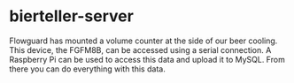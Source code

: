 # bierteller-server
 Flowguard has mounted a volume counter at the side of our beer cooling. This device, the FGFM8B‏, can be accessed using a serial connection. A Raspberry Pi can be used to access this data and upload it to MySQL. From there you can do everything with this data.  
